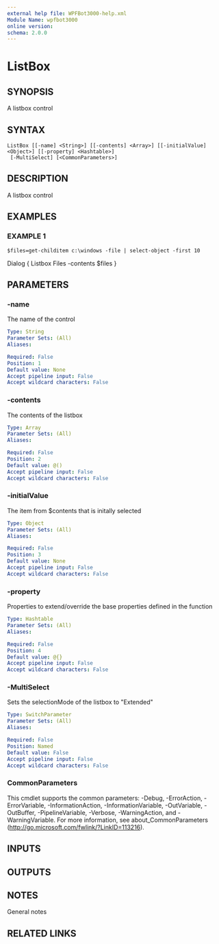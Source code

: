 ```yaml
---
external help file: WPFBot3000-help.xml
Module Name: wpfbot3000
online version:
schema: 2.0.0
---
```


# ListBox

## SYNOPSIS
A listbox control

## SYNTAX

```
ListBox [[-name] <String>] [[-contents] <Array>] [[-initialValue] <Object>] [[-property] <Hashtable>]
 [-MultiSelect] [<CommonParameters>]
```

## DESCRIPTION
A listbox control

## EXAMPLES

### EXAMPLE 1
```
$files=get-childitem c:\windows -file | select-object -first 10
```

Dialog {
    Listbox Files -contents $files
}

## PARAMETERS

### -name
The name of the control

```yaml
Type: String
Parameter Sets: (All)
Aliases:

Required: False
Position: 1
Default value: None
Accept pipeline input: False
Accept wildcard characters: False
```

### -contents
The contents of the listbox

```yaml
Type: Array
Parameter Sets: (All)
Aliases:

Required: False
Position: 2
Default value: @()
Accept pipeline input: False
Accept wildcard characters: False
```

### -initialValue
The item from $contents that is initally selected

```yaml
Type: Object
Parameter Sets: (All)
Aliases:

Required: False
Position: 3
Default value: None
Accept pipeline input: False
Accept wildcard characters: False
```

### -property
Properties to extend/override the base properties defined in the function

```yaml
Type: Hashtable
Parameter Sets: (All)
Aliases:

Required: False
Position: 4
Default value: @{}
Accept pipeline input: False
Accept wildcard characters: False
```

### -MultiSelect
Sets the selectionMode of the listbox to "Extended"

```yaml
Type: SwitchParameter
Parameter Sets: (All)
Aliases:

Required: False
Position: Named
Default value: False
Accept pipeline input: False
Accept wildcard characters: False
```

### CommonParameters
This cmdlet supports the common parameters: -Debug, -ErrorAction, -ErrorVariable, -InformationAction, -InformationVariable, -OutVariable, -OutBuffer, -PipelineVariable, -Verbose, -WarningAction, and -WarningVariable.
For more information, see about_CommonParameters (http://go.microsoft.com/fwlink/?LinkID=113216).

## INPUTS

## OUTPUTS

## NOTES
General notes

## RELATED LINKS
